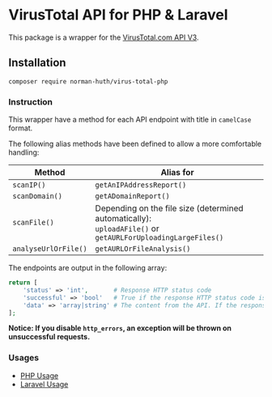 # VirusTotal API for PHP & Laravel

This package is a wrapper for the [VirusTotal.com API V3](https://developers.virustotal.com/reference/overview).

## Installation

```
composer require norman-huth/virus-total-php
```

### Instruction

This wrapper have a method for each API endpoint with title in `camelCase` format.

The following alias methods have been defined to allow a more comfortable handling:

| Method               | Alias for                                                                                                       |
|----------------------|-----------------------------------------------------------------------------------------------------------------|
| `scanIP()`           | `getAnIPAddressReport()`                                                                                        |
| `scanDomain()`       | `getADomainReport()`                                                                                            |
| `scanFile()`         | Depending on the file size (determined automatically): <br>`uploadAFile()` or `getAURLForUploadingLargeFiles()` |
| `analyseUrlOrFile()` | `getAURLOrFileAnalysis()`                                                                                       |

The endpoints are output in the following array:

````php
return [
    'status' => 'int',       # Response HTTP status code
    'successful' => 'bool'   # True if the response HTTP status code is between 200 & 299,
    'data' => 'array|string' # The content from the API. If the response have a single `data` key, then the `data` content returns
];
````

**Notice: If you disable `http_errors`, an exception will be thrown on unsuccessful requests.**

### Usages

* [PHP Usage](USAGE-PHP.md)
* [Laravel Usage](USAGE-LARAVEL.md)
